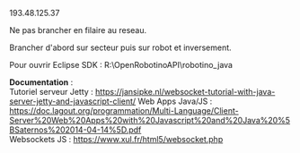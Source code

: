 193.48.125.37

Ne pas brancher en filaire au reseau.

Brancher d'abord sur secteur puis sur robot et inversement.

Pour ouvrir Eclipse SDK : R:\OpenRobotinoAPI\robotino_java

**Documentation** :  
Tutoriel serveur Jetty : https://jansipke.nl/websocket-tutorial-with-java-server-jetty-and-javascript-client/
Web Apps Java/JS : https://doc.lagout.org/programmation/Multi-Language/Client-Server%20Web%20Apps%20with%20Javascript%20and%20Java%20%5BSaternos%202014-04-14%5D.pdf  
Websockets JS : https://www.xul.fr/html5/websocket.php  
